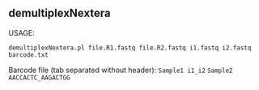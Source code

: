 ## demultiplexNextera

USAGE:

`demultiplexNextera.pl file.R1.fastq file.R2.fastq i1.fastq i2.fastq barcode.txt`

Barcode file (tab separated without header):
`Sample1 i1_i2`
`Sample2 AACCACTC_AAGACTGG`
